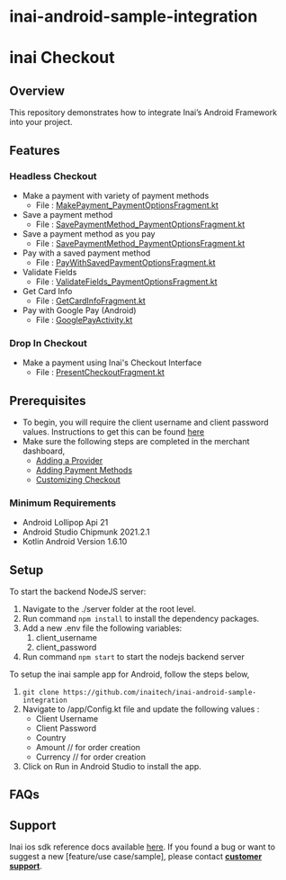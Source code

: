 # inai-android-sample-integration
# inai Checkout

## Overview
This repository demonstrates how to integrate Inai’s Android Framework into your project.

## Features
### Headless Checkout
- Make a payment with variety of payment methods
    - File : [MakePayment_PaymentOptionsFragment.kt](https://github.com/inaitech/inai-android-sample-integration/blob/main/app/src/main/java/io/inai/android_sample_integration/headless/make_payment/MakePayment_PaymentOptionsFragment.kt)
- Save a payment method
    - File : [SavePaymentMethod_PaymentOptionsFragment.kt](https://github.com/inaitech/inai-android-sample-integration/blob/main/app/src/main/java/io/inai/android_sample_integration/headless/save_payment_method/SavePaymentMethod_PaymentOptionsFragment.kt)
- Save a payment method as you pay
    - File : [SavePaymentMethod_PaymentOptionsFragment.kt](https://github.com/inaitech/inai-android-sample-integration/blob/main/app/src/main/java/io/inai/android_sample_integration/headless/save_payment_method/SavePaymentMethod_PaymentOptionsFragment.kt)
- Pay with a saved payment method
    - File : [PayWithSavedPaymentOptionsFragment.kt](https://github.com/inaitech/inai-android-sample-integration/blob/main/app/src/main/java/io/inai/android_sample_integration/headless/pay_with_saved_payment_method/PayWithSavedPaymentOptionsFragment.kt)
- Validate Fields
    - File : [ValidateFields_PaymentOptionsFragment.kt](https://github.com/inaitech/inai-android-sample-integration/blob/main/app/src/main/java/io/inai/android_sample_integration/headless/validate_fields/ValidateFields_PaymentOptionsFragment.kt)
- Get Card Info
    - File : [GetCardInfoFragment.kt](https://github.com/inaitech/inai-android-sample-integration/blob/main/app/src/main/java/io/inai/android_sample_integration/headless/get_card_info/GetCardInfoFragment.kt)
- Pay with Google Pay (Android) 
    - File : [GooglePayActivity.kt](https://github.com/inaitech/inai-android-sample-integration/blob/main/app/src/main/java/io/inai/android_sample_integration/google_pay/GooglePayActivity.kt)

### Drop In Checkout
- Make a payment using Inai's Checkout Interface
    - File : [PresentCheckoutFragment.kt](https://github.com/inaitech/inai-android-sample-integration/blob/main/app/src/main/java/io/inai/android_sample_integration/drop_in/PresentCheckoutFragment.kt)

## Prerequisites
- To begin, you will require the client username and client password values. Instructions to get this can be found [here](https://docs.inai.io/docs/getting-started)
- Make sure the following steps are completed in the merchant dashboard,
    - [Adding a Provider](https://docs.inai.io/docs/adding-a-payment-processor)
    - [Adding Payment Methods](https://docs.inai.io/docs/adding-a-payment-method)
    - [Customizing Checkout](https://docs.inai.io/docs/customizing-your-checkout)

### Minimum Requirements
- Android Lollipop Api 21
- Android Studio Chipmunk 2021.2.1
- Kotlin Android Version  1.6.10

## Setup

To start the backend NodeJS server:
1. Navigate to the ./server folder at the root level.
2. Run command `npm install` to install the dependency packages.
3. Add a new .env file the following variables:
    1. client_username
    2. client_password
4. Run command `npm start` to start the nodejs backend server

To setup the inai sample app for Android, follow the steps below,
1. `git clone https://github.com/inaitech/inai-android-sample-integration`
2. Navigate to  /app/Config.kt file and update the following values :
    - Client Username
    - Client Password
    - Country
    - Amount      // for order creation
    - Currency    // for order creation
3. Click on Run in Android Studio to install the app.


## FAQs
<TBA>

## Support
Inai ios sdk reference docs available [here](https://docs.inai.io/docs/android).
If you found a bug or want to suggest a new [feature/use case/sample], please contact **[customer support](mailto:support@inai.io)**.